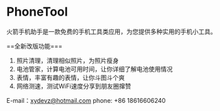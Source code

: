 # PhoneTool
火箭手机助手是一款免费的手机工具类应用，为您提供多种实用的手机小工具。

==全新改版功能===
1. 照片清理，清理相似照片，为照片瘦身
2. 电池管家，计算电池可用时间，让你详细了解电池使用情况
3. 表情，丰富有趣的表情，让你斗图斗个爽
4. 网络测速，测试WiFi速度分享到朋友圈撺赞


E-mail：xydevz@hotmail.com
phone: +86 18616606240
